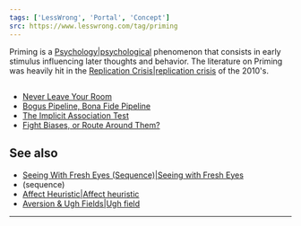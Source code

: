 ```yaml
---
tags: ['LessWrong', 'Portal', 'Concept']
src: https://www.lesswrong.com/tag/priming
---
```


Priming is a [Psychology|psychological](https://www.lesswrong.com/tag/psychology) phenomenon that consists in early stimulus influencing later thoughts and behavior. The literature on Priming was heavily hit in the [Replication Crisis|replication crisis](https://www.lesswrong.com/tag/replication-crisis) of the 2010's.

## 
- [Never Leave Your Room](http://lesswrong.com/lw/3b/never_leave_your_room/)
- [Bogus Pipeline, Bona Fide Pipeline](http://lesswrong.com/lw/4w/bogus_pipeline_bona_fide_pipeline/)
- [The Implicit Association Test](http://lesswrong.com/lw/53/the_implicit_association_test/)
- [Fight Biases, or Route Around Them?](http://lesswrong.com/lw/5d/fight_biases_or_route_around_them/)

## See also
- [Seeing With Fresh Eyes (Sequence)|Seeing with Fresh Eyes](https://www.lesswrong.com/tag/seeing-with-fresh-eyes)
-  (sequence)
- [Affect Heuristic|Affect heuristic](https://www.lesswrong.com/tag/affect-heuristic)
- [Aversion & Ugh Fields|Ugh field](https://www.lesswrong.com/tag/aversion-ugh-fields)



---

